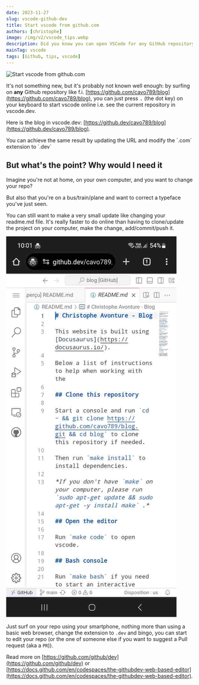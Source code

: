 ```yaml
---
date: 2023-11-27
slug: vscode-github-dev
title: Start vscode from github.com
authors: [christophe]
image: /img/v2/vscode_tips.webp
description: Did you know you can open VSCode for any GitHub repository instantly? Discover the secret shortcut—just press the dot key (.). Start coding online now!
mainTag: vscode
tags: [Github, tips, vscode]
---
```

![Start vscode from github.com](/img/v2/vscode_tips.webp)

It's not something new, but it's probably not known well enough: by surfing on **any** Github repository like f.i. [https://github.com/cavo789/blog](https://github.com/cavo789/blog), you can just press <kbd>.</kbd> (the dot key) on your keyboard to start vscode online i.e. see the current repository in vscode.dev.

<!-- truncate -->

Here is the blog in vscode.dev: [https://github.dev/cavo789/blog](https://github.dev/cavo789/blog).

<AlertBox variant="info" title="Change the domain extension to github.dev">
You can achieve the same result by updating the URL and modify the `.com` extension to `.dev`

</AlertBox>

## But what's the point? Why would I need it

Imagine you're not at home, on your own computer, and you want to change your repo?

But also that you're on a bus/train/plane and want to correct a typeface you've just seen.

You can still want to make a very small update like changing your readme.md file. It's really faster to do online than having to clone/update the project on your computer, make the change, add/commit/push it.

![Using a smartphone](./images/smartphone_view.jpg)

Just surf on your repo using your smartphone, nothing more than using a basic web browser, change the extension to `.dev` and bingo, you can start to edit your repo (or the one of someone else if you want to suggest a Pull request (aka a `PR`)).

Read more on [https://github.com/github/dev](https://github.com/github/dev) or [https://docs.github.com/en/codespaces/the-githubdev-web-based-editor](https://docs.github.com/en/codespaces/the-githubdev-web-based-editor).
